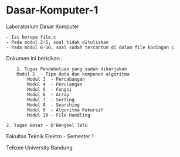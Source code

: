 # Dasar-Komputer-1
Laboratorium Dasar Komputer

	- Isi berupa file.c
	- Pada modul 2-5, soal tidak dituliskan
	- Pada modul 6-10, soal sudah tercantum di dalam file kodingan c

Dokumen ini berisikan :
	
        1. Tugas Pendahuluan yang sudah dikerjakan
	 	Modul 2  - Tipe data dan komponen algoritma
        	Modul 3  - Percabangan
        	Modul 4  - Perulangan
        	Modul 5  - Fungsi
        	Modul 6  - Array
        	Modul 7  - Sorting
       		Modul 8  - Searching
        	Modul 9  - Algoritma Rekursif
        	Modul 10 - File Handling 
	
 	2. Tugas Besar - D'Bengkel TelU
	
Fakultas Teknik Elektro - Semester 1 

Telkom University Bandung
